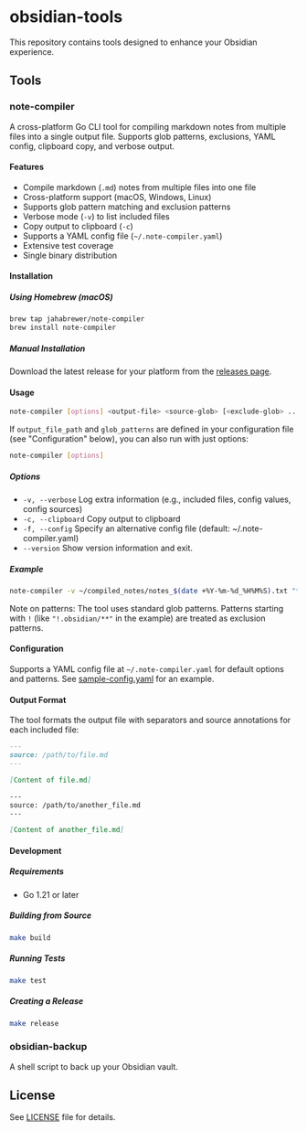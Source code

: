 # obsidian-tools

This repository contains tools designed to enhance your Obsidian experience.

## Tools

### note-compiler

A cross-platform Go CLI tool for compiling markdown notes from multiple files into a single output file. Supports glob patterns, exclusions, YAML config, clipboard copy, and verbose output.

#### Features
- Compile markdown (`.md`) notes from multiple files into one file
- Cross-platform support (macOS, Windows, Linux)
- Supports glob pattern matching and exclusion patterns
- Verbose mode (`-v`) to list included files
- Copy output to clipboard (`-c`)
- Supports a YAML config file (`~/.note-compiler.yaml`)
- Extensive test coverage
- Single binary distribution

#### Installation

##### Using Homebrew (macOS)
```sh
brew tap jahabrewer/note-compiler
brew install note-compiler
```

##### Manual Installation
Download the latest release for your platform from the [releases page](https://github.com/jahabrewer/note-compiler/releases).

#### Usage
```sh
note-compiler [options] <output-file> <source-glob> [<exclude-glob> ...]
```

If `output_file_path` and `glob_patterns` are defined in your configuration file (see "Configuration" below), you can also run with just options:
```sh
note-compiler [options]
```

##### Options
- `-v, --verbose`    Log extra information (e.g., included files, config values, config sources)
- `-c, --clipboard`  Copy output to clipboard
- `-f, --config`     Specify an alternative config file (default: ~/.note-compiler.yaml)
- `--version`        Show version information and exit.

##### Example
```sh
note-compiler -v ~/compiled_notes/notes_$(date +%Y-%m-%d_%H%M%S).txt "**/*.md" "!.obsidian/**"
```

Note on patterns: The tool uses standard glob patterns. Patterns starting with `!` (like `"!.obsidian/**"` in the example) are treated as exclusion patterns.

#### Configuration
Supports a YAML config file at `~/.note-compiler.yaml` for default options and patterns. See [sample-config.yaml](examples/sample-config.yaml) for an example.

#### Output Format
The tool formats the output file with separators and source annotations for each included file:

```markdown
---
source: /path/to/file.md
---

[Content of file.md]

---
source: /path/to/another_file.md
---

[Content of another_file.md]
```

#### Development

##### Requirements
- Go 1.21 or later

##### Building from Source
```sh
make build
```

##### Running Tests
```sh
make test
```

##### Creating a Release
```sh
make release
```

### obsidian-backup

A shell script to back up your Obsidian vault.

## License

See [LICENSE](LICENSE) file for details.
